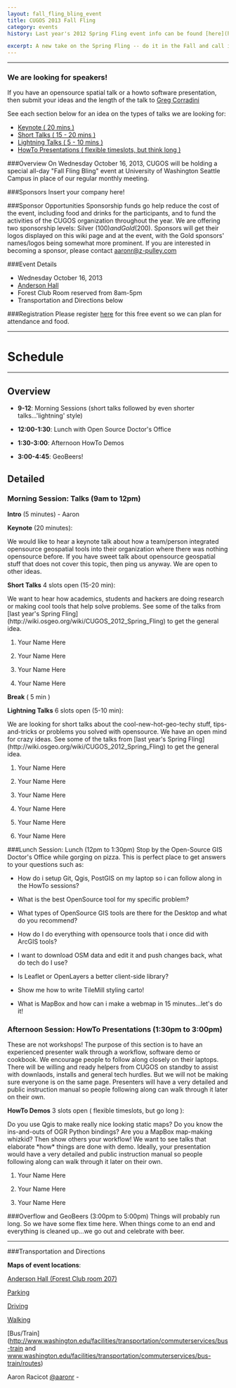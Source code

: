 ```yaml
---
layout: fall_fling_bling_event
title: CUGOS 2013 Fall Fling
category: events
history: Last year's 2012 Spring Fling event info can be found [here](http://wiki.osgeo.org/wiki/CUGOS_2012_Spring_Fling)

excerpt: A new take on the Spring Fling -- do it in the Fall and call it the Fall and add the word 'Bling'
---
```


-----------------------------------------

<div class="warning">
<h3>We are looking for speakers!</h3>
<p>If you have an opensource spatial talk or a howto software presentation, then submit your ideas and
the length of the talk to <a href="mailto:gregcorradini@gmail.com">Greg Corradini</a></p>
<p>See each section below for an idea on the types of talks we are looking for:</p>
<ul>
    <li>
    <a href="#morning_sesh">Keynote ( 20 mins )</a>
    </li>
    <li>
    <a href="#morning_sesh">Short Talks ( 15 - 20 mins )</a>
    </li>
    <li>
    <a href="#morning_sesh">Lightning Talks ( 5 - 10 mins )</a>
    </li>
    <li>
    <a href="#howto">HowTo Presentations ( flexible timeslots, but think long  )</a>
    </li>
</ul> 
</div>

###Overview
On Wednesday October 16, 2013, CUGOS will be holding a special all-day "Fall Fling Bling" event at University of Washington Seattle Campus in place of our regular monthly meeting.

###Sponsors
Insert your company here! 

###Sponsor Opportunities
Sponsorship funds go help reduce the cost of the event, including food and drinks for the participants, and to fund the activities of the CUGOS organization throughout the year. We are offering two sponsorship levels: Silver ($100) and Gold ($200). Sponsors will get their logos displayed on this wiki page and at the event, with the Gold sponsors' names/logos being somewhat more prominent. If you are interested in becoming a sponsor, please contact [aaronr@z-pulley.com](#)

###Event Details

* Wednesday October 16, 2013
* [Anderson Hall](http://www.washington.edu/maps/?l=AND)
* Forest Club Room reserved from 8am-5pm
* Transportation and Directions below

###Registration
Please register [here](http://cugos-2013-fallbling.eventbrite.com/) for this free event so we can plan for attendance and food.

-----------------------------------------

Schedule 
==========

-----------------------------------------

Overview
----------
* **9-12**: Morning Sessions (short talks followed by even shorter talks...'lightning' style)

* **12:00-1:30**: Lunch with Open Source Doctor's Office

* **1:30-3:00**: Afternoon HowTo Demos

* **3:00-4:45**: GeoBeers!

Detailed
----------

<h3 id="morning_sesh">Morning Session: Talks (9am to 12pm)</h3>

**Intro** (5 minutes) - Aaron

**Keynote** (20 minutes):
<div id="detail">We would like to hear a keynote talk about how a team/person integrated opensource geospatial
tools into their organization where there was nothing opensource before. If you have sweet
talk about opensource geospatial stuff that does not cover this topic, then ping us anyway. We are
open to other ideas.</div>

**Short Talks** 4 slots open (15-20 min):
<div id="detail">We want to hear how academics, students and hackers are doing research or making cool tools
that help solve problems. See some of the talks from [last year's Spring Fling](http://wiki.osgeo.org/wiki/CUGOS_2012_Spring_Fling)
to get the general idea.</div>

1. Your Name Here

2. Your Name Here

3. Your Name Here

4. Your Name Here

**Break** ( 5 min )

**Lightning Talks** 6 slots open (5-10 min):
<div id="detail">We are looking for short talks about the cool-new-hot-geo-techy stuff, tips-and-tricks or problems you
solved with opensource. We have an open mind for crazy ideas. See some of the talks from [last year's Spring Fling](http://wiki.osgeo.org/wiki/CUGOS_2012_Spring_Fling)
to get the general idea.</div>

1. Your Name Here

2. Your Name Here

3. Your Name Here

4. Your Name Here

5. Your Name Here

6. Your Name Here

###Lunch Session: Lunch (12pm to 1:30pm)
Stop by the Open-Source GIS Doctor's Office while gorging on pizza.
This is perfect place to get answers to your questions such as:

* How do i setup Git, Qgis, PostGIS on my laptop so i can follow along in the HowTo sessions?

* What is the best OpenSource tool for my specific problem?

* What types of OpenSource GIS tools are there for the Desktop and what do you recommend?

* How do I do everything with opensource tools that i once did with ArcGIS tools?

* I want to download OSM data and edit it and push changes back, what do tech do I use?

* Is Leaflet or OpenLayers a better client-side library?

* Show me how to write TileMill styling carto!

* What is MapBox and how can i make a webmap in 15 minutes...let's do it!


<h3 id="howto">Afternoon Session: HowTo Presentations (1:30pm to 3:00pm)</h3>
These are not workshops! The purpose of this section is to have an experienced presenter
walk through a workflow, software demo or cookbook. We encourage people to follow along
closely on their laptops. There will be willing and ready helpers from CUGOS on standby
to assist with downlaods, installs and general tech hurdles. But we will not be
making sure everyone is on the same page. Presenters will have a very
detailed and public instruction manual so people following along can walk through it later on their own.

**HowTo Demos** 3 slots open ( flexible timeslots, but go long ): 

<div id="detail">Do you use Qgis to make really nice looking static maps? Do you know the ins-and-outs of OGR Python bindings? Are you
a MapBox map-making whizkid? Then show others your workflow! We want to see talks that 
elaborate *how* things are done with demo. Ideally, your presentation would have a very
detailed and public instruction manual so people following along can walk through it later on their own.</div>

1. Your Name Here

2. Your Name Here

3. Your Name Here


###Overflow and GeoBeers (3:00pm to 5:00pm)
Things will probably run long. So we have some flex time here. When things come to an end
and everything is cleaned up...we go out and celebrate with beer.


-----------------------------------------


###Transportation and Directions

**Maps of event locations**:

[Anderson Hall (Forest Club room 207)](http://www.washington.edu/home/maps/southcentral.html)

[Parking](http://www.washington.edu/facilities/transportation/commuterservices/parking/daily)

[Driving](http://www.washington.edu/facilities/transportation/commuterservices/drive)

[Walking](http://www.washington.edu/facilities/transportation/commuterservices/walk)

[Bus/Train](http://www.washington.edu/facilities/transportation/commuterservices/bus-train and www.washington.edu/facilities/transportation/commuterservices/bus-train/routes)


Aaron Racicot [@aaronr](https://github.com/aaronr) - 
